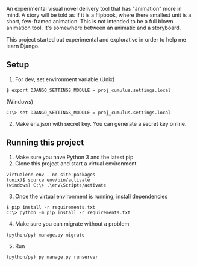 An experimental visual novel delivery tool that has "animation" more in mind. A story will be told as if it is a flipbook, where there smallest unit is a short, few-framed animation. This is not intended to be a full blown animation tool. It's somewhere between an animatic and a storyboard. 

This project started out experimental and explorative in order to help me learn Django. 


## Setup 
1. For dev, set environment variable
(Unix)
```
$ export DJANGO_SETTINGS_MODULE = proj_cumulus.settings.local
```

(Windows)
```
C:\> set DJANGO_SETTINGS_MODULE = proj_cumulus.settings.local
```

2. Make env.json with secret key. You can generate a secret key online.


## Running this project 

1. Make sure you have Python 3 and the latest pip
2. Clone this project and start a virtual environment
```
virtualenn env --no-site-packages
(unix)$ source env/bin/activate
(windows) C:\> .\env\Scripts/activate
```
3. Once the virtual environment is running, install dependencies
```
$ pip install -r requirements.txt
C:\> python -m pip install -r requirements.txt
```
4. Make sure you can migrate without a problem
```
(python/py) manage.py migrate
```
5. Run
```
(python/py) py manage.py runserver
```